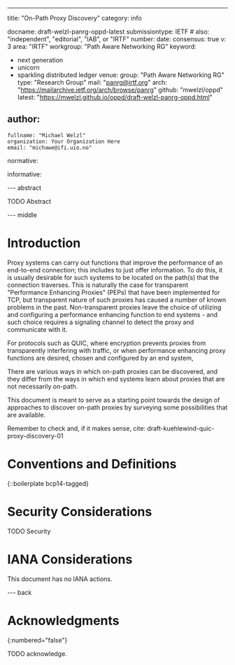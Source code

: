 ---
title: "On-Path Proxy Discovery"
category: info

docname: draft-welzl-panrg-oppd-latest
submissiontype: IETF  # also: "independent", "editorial", "IAB", or "IRTF"
number:
date:
consensus: true
v: 3
area: "IRTF"
workgroup: "Path Aware Networking RG"
keyword:
 - next generation
 - unicorn
 - sparkling distributed ledger
venue:
  group: "Path Aware Networking RG"
  type: "Research Group"
  mail: "panrg@irtf.org"
  arch: "https://mailarchive.ietf.org/arch/browse/panrg"
  github: "mwelzl/oppd"
  latest: "https://mwelzl.github.io/oppd/draft-welzl-panrg-oppd.html"

author:
 -
    fullname: "Michael Welzl"
    organization: Your Organization Here
    email: "michawe@ifi.uio.no"

normative:

informative:


--- abstract

TODO Abstract


--- middle

# Introduction

Proxy systems can carry out functions that improve the performance of an end-to-end connection; this includes to just offer information. To do this, it is usually desirable for such systems to be located on the path(s) that the connection traverses. This is naturally the case for transparent "Performance Enhancing Proxies" (PEPs) that have been implemented for TCP, but transparent nature of such proxies has caused a number of known problems in the past. Non-transparent proxies leave the choice of utilizing and configuring a performance enhancing function to end systems - and such choice requires a signaling channel to detect the proxy and communicate with it.

For protocols such as QUIC, where encryption prevents proxies from transparently interfering with traffic, or when performance enhancing proxy functions are desired, chosen and configured by an end system,


There are various ways in which on-path proxies can be discovered, and they differ from the ways in which end systems learn about proxies that are not necessarily on-path.

This document is meant  to serve as a starting point towards the design of approaches to discover on-path proxies by surveying some possibilities that are available.


Remember to check and, if it makes sense, cite:
draft-kuehlewind-quic-proxy-discovery-01


# Conventions and Definitions

{::boilerplate bcp14-tagged}


# Security Considerations

TODO Security


# IANA Considerations

This document has no IANA actions.


--- back

# Acknowledgments
{:numbered="false"}

TODO acknowledge.
